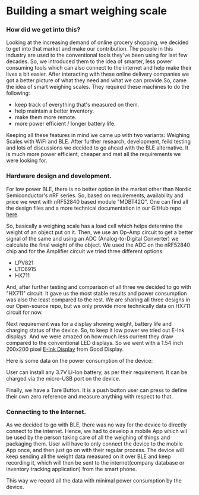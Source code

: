 # Building a smart weighing scale

### How did we get into this?
Looking at the increasing demand of online grocery shopping, we decided to get into that market and make our contribution. The people in this industry are used to the conventional tools they've been using for last few decades. So, we introduced them to the idea of smarter, less power consuming tools which can also connect to the internet and help make their lives a bit easier. 
After interacting with these online delivery companies we got a better picture of what they need and what we can provide.So, came the idea of smart weighing scales. They required these machines to do the following:
	
* keep track of everything that's measured on them.
* help maintain a better inventory.
* make them more remote.
* more power efficient / longer battery life.

Keeping all these features in mind we came up with two variants: Weighing Scales with WiFi and BLE.
After further research, development, feild testing and lots of discussions we decided to go ahead with the BLE alternative. It is much more power efficient, cheaper and met all the requirements we were looking for.

### Hardware design and development.
For low power BLE, there is no better option in the market other than Nordic Semiconductor's nRF series. So, based on requirements, availability and price we went with nRF52840 based module "MDBT42Q". One can find all the design files and a more technical documentation in our GitHub repo [here](https://github.com/IoTReady/weighing_scale_nrf).

So, basically a weighing scale has a load cell which helps determine the weight of an object put on it. Then, we use an Op-Amp circuit to get a better signal of the same and using an ADC (Analog-to-Digital Converter) we calculate the final weight of the object. We used the ADC on the nRF52840 chip and for the Amplifier circuit we tried three different options:

 * LPV821
 * LTC6915
 * HX711

And, after further testing and comparison of all three we decided to go with "HX711" circuit. It gave us the most stable results and power consumption was also the least compared to the rest. We are sharing all three designs in our Open-source repo, but we only provide more technically data on HX711 circuit for now.

Next requirement was for a display showing weight, battery life and charging status of the device. So, to keep it low power we tried out E-Ink displays. And we were amazed on how much less current they draw compared to the conventional LED displays. So we went with a 1.54 inch 200x200 pixel [E-Ink Display](https://www.e-paper-display.com/products_detail/productId=513.html) from Good Display.

Here is some data on the power consumption of the device:

User can install any 3.7V Li-Ion battery, as per their requirement. It can be charged via the micro-USB port on the device.

Finally, we have a Tare Button. It is a push button user can press to define their own zero reference and measure anything with respect to that.

### Connecting to the Internet.
As we decided to go with BLE, there was no way for the device to directly connect to the internet. Hence, we had to develop a mobile App which wil be used by the person taking care of all the weighing of things and packaging them. User will have to only connect the device to the mobile App once, and then just go on with their regular process. The device will keep sending all the weight data measured on it over BLE and keep recording it, which will then be sent to the internet(company database or inventory tracking application) from the smart phone.

This way we record all the data with minimal power consumption by the device.